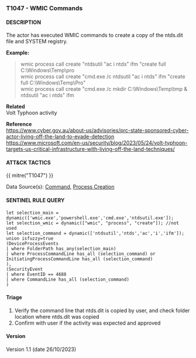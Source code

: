 ### T1047 - WMIC Commands

####  DESCRIPTION  
The actor has executed WMIC commands to create a copy of the ntds.dit file and SYSTEM registry.   

**Example:**  
> wmic process call create "ntdsutil \"ac i ntds\" ifm \"create full C:\Windows\Temp\pro  
> wmic process call create "cmd.exe /c ntdsutil \"ac i ntds\" ifm \"create full C:\Windows\Temp\Pro"  
> wmic process call create "cmd.exe /c mkdir C:\Windows\Temp\tmp & ntdsutil \"ac i ntds\" ifm   

**Related**  
Volt Typhoon activity

**Reference**  
https://www.cyber.gov.au/about-us/advisories/prc-state-sponsored-cyber-actor-living-off-the-land-to-evade-detection
https://www.microsoft.com/en-us/security/blog/2023/05/24/volt-typhoon-targets-us-critical-infrastructure-with-living-off-the-land-techniques/

####  ATT&CK TACTICS
{{ mitre("T1047") }}  

Data Source(s): [Command](https://attack.mitre.org/datasources/DS0017), [Process Creation](https://attack.mitre.org/datasources/DS0009/#Process%20Creation)

####  SENTINEL RULE QUERY  ###  

~~~
let selection_main = dynamic(['wmic.exe','powershell.exe','cmd.exe','ntdsutil.exe']);
let selection_wmic = dynamic(["wmic", "process", "create"]); //not used
let selection_command = dynamic(['ntdsutil','ntds','ac','i','ifm']);
union isfuzzy=true
(DeviceProcessEvents
| where FolderPath has_any(selection_main)
| where ProcessCommandLine has_all (selection_command) or InitiatingProcessCommandLine has_all (selection_command)
),
(SecurityEvent
| where EventID == 4688
| where CommandLine has_all (selection_command)
)
~~~  

#### Triage

1. Verify the command line that ntds.dit is copied by user, and check folder location where ntds.dit was copied
2. Confirm with user if the activity was expected and approved

#### Version
Version 1.1 (date 26/10/2023)
